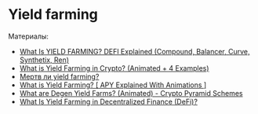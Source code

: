# Yield farming

Материалы:

* [What Is YIELD FARMING? DEFI Explained (Compound, Balancer, Curve, Synthetix, Ren)](https://www.youtube.com/watch?v=ClnnLI1SClA)
* [What is Yield Farming in Crypto? (Animated + 4 Examples)](https://www.youtube.com/watch?v=LaeI5D6NDvw&t=84s)
* [Мертв ли yield farming?](https://www.youtube.com/watch?v=wTIQK3sCMvI)
* [What is Yield Farming? [ APY Explained With Animations ]](https://www.youtube.com/watch?v=XgXL_X3bH70)
* [What are Degen Yield Farms? (Animated) - Crypto Pyramid Schemes](https://www.youtube.com/watch?v=i0GI6GwEWDQ)
* [What Is Yield Farming in Decentralized Finance (DeFi)?](https://academy.binance.com/en/articles/what-is-yield-farming-in-decentralized-finance-defi)
